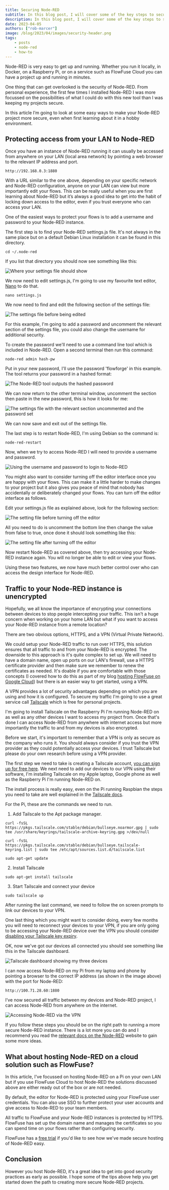 ```yaml
---
title: Securing Node-RED
subtitle: In this blog post, I will cover some of the key steps to securing Node-RED projects.
description: In this blog post, I will cover some of the key steps to securing Node-RED projects.
date: 2023-04-05
authors: ["rob-marcer"]
image: /blog/2023/04/images/security-header.png
tags:
    - posts
    - node-red
    - how-to
---
```


Node-RED is very easy to get up and running. Whether you run it locally, in Docker, on a Raspberry Pi, or on a service such as FlowFuse Cloud you can have a project up and running in minutes.

<!--more-->

One thing that can get overlooked is the security of Node-RED. From personal experience, the first few times I installed Node-RED I was more focussed on the possibilities of what I could do with this new tool than I was keeping my projects secure. 

In this article I’m going to look at some easy ways to make your Node-RED project more secure, even when first learning about it in a hobby environment.

## Protecting access from your LAN to Node-RED

Once you have an instance of Node-RED running it can usually be accessed from anywhere on your LAN (local area network) by pointing a web browser to the relevant IP address and port.

```http://192.168.0.3:1880```

With a URL similar to the one above, depending on your specific network and Node-RED configuration, anyone on your LAN can view but more importantly edit your flows. This can be really useful when you are first learning about Node-RED but it’s always a good idea to get into the habit of locking down access to the editor, even if you trust everyone who can access your LAN.

One of the easiest ways to protect your flows is to add a username and password to your Node-RED instance.

The first step is to find your Node-RED settings.js file. It's not always in the same place but on a default Debian Linux installation it can be found in this directory.

```cd ~/.node-red```

If you list that directory you should now see something like this:

![Where your settings file should show](./images/ls.png "Where your settings.js should show")

We now need to edit settings.js, I'm going to use my favourite text editor, [Nano](https://www.nano-editor.org/) to do that.

```nano settings.js```

We now need to find and edit the following section of the settings file:

![The settings file before being edited](./images/without-password.png "The settings file before being edited")

For this example, I'm going to add a password and uncomment the relevant section of the settings file, you could also change the username for additional security.

To create the password we'll need to use a command line tool which is included in Node-RED. Open a second terminal then run this command:

```node-red admin hash-pw```

Put in your new password, I'll use the password 'flowforge' in this example. The tool returns your password in a hashed format:

![The Node-RED tool outputs the hashed password](./images/password.png "The Node-RED tool outputs the hashed password")

We can now return to the other terminal window, uncomment the section then paste in the new password, this is how it looks for me:

![The settings file with the relevant section uncommented and the password set](./images/with-password.png "The settings file with the relevant section uncommented and the password set")

We can now save and exit out of the settings file.

The last step is to restart Node-RED, I'm using Debian so the command is:

```node-red-restart```

Now, when we try to access Node-RED I will need to provide a username and password.

![Using the username and password to login to Node-RED](./images/login.gif "Using the username and password to login to Node-RED")

You might also want to consider turning off the editor interface once you are happy with your flows. This can make it a little harder to make changes to your project but it also gives you peace of mind that nobody has accidentally or deliberately changed your flows. You can turn off the editor interface as follows.

Edit your settings.js file as explained above, look for the following section:

![The setting file before turning off the editor](./images/editor-on.png "The setting file before turning off the editor")

All you need to do is uncomment the bottom line then change the value from false to true, once done it should look something like this:

![The setting file after turning off the editor](./images/editor-off.png "The setting file after turning off the editor")

Now restart Node-RED as covered above, then try accessing your Node-RED instance again. You will no longer be able to edit or view your flows.

Using these two features, we now have much better control over who can access the design interface for Node-RED.

## Traffic to your Node-RED instance is unencrypted

Hopefully, we all know the importance of encrypting your connections between devices to stop people intercepting your traffic. This isn't a huge concern when working on your home LAN but what if you want to access your Node-RED instance from a remote location? 

There are two obvious options, HTTPS, and a VPN (Virtual Private Network).

We could setup your Node-RED traffic to run over HTTPS, this solution ensures that all traffic to and from your Node-RED is encrypted. The downside to this approach is it's quite complex to set up. We will need to have a domain name, open up ports on our LAN's firewall, use a HTTPS certificate provider and then make sure we remember to renew the certificates as needed. It's doable if you are comfortable with those concepts (I covered how to do this as part of my blog [hosting FlowFuse on Google Cloud](/blog/2022/12/flowforge-gcp-https-set-up/)) but there is an easier way to get started, using a VPN.

A VPN provides a lot of security advantages depending on which you are using and how it is configured. To secure my traffic I'm going to use a great service call [Tailscale](https://tailscale.com/) which is free for personal projects.

I'm going to install Tailscale on the Raspberry Pi I'm running Node-RED on as well as any other devices I want to access my project from. Once that's done I can access Node-RED from anywhere with internet access but more importantly the traffic to and from my devices is also encrypted.

Before we start, it's important to remember that a VPN is only as secure as the company who runs it. You should always consider if you trust the VPN provider as they could potentially access your devices. I trust Tailscale but please do your own research before using a VPN provider.

The first step we need to take is creating a Tailscale account, [you can sign up for free here](https://login.tailscale.com/start). We next need to add our devices to our VPN using their software, I'm installing Tailscale on my Apple laptop, Google phone as well as the Raspberry Pi I'm running Node-RED on.

The install process is really easy, even on the Pi running Raspbian the steps you need to take are well explained in the [Tailscale docs](https://tailscale.com/download/linux/debian-bullseye).

For the Pi, these are the commands we need to run.

1. Add Tailscale to the Apt package manager.

```curl -fsSL https://pkgs.tailscale.com/stable/debian/bullseye.noarmor.gpg | sudo tee /usr/share/keyrings/tailscale-archive-keyring.gpg >/dev/null```

```curl -fsSL https://pkgs.tailscale.com/stable/debian/bullseye.tailscale-keyring.list | sudo tee /etc/apt/sources.list.d/tailscale.list```

```sudo apt-get update```

2. Install Tailscale

```sudo apt-get install tailscale```

3. Start Tailscale and connect your device

```sudo tailscale up```

After running the last command, we need to follow the on screen prompts to link our devices to your VPN.

One last thing which you might want to consider doing, every few months you will need to reconnect your devices to your VPN, if you are only going to be accessing your Node-RED device over the VPN you should consider [disabling your Tailscale key expiry](https://tailscale.com/kb/1028/key-expiry/).

OK, now we've got our devices all connected you should see something like this in the Tailscale dashboard.

![Tailscale dashboard showing my three devices](./images/tailscale.png "Tailscale dashboard showing my three devices")

I can now access Node-RED on my Pi from my laptop and phone by pointing a browser to the correct IP address (as shown in the image above) with the port for Node-RED:

```http://100.71.28.60:1880```

I’ve now secured all traffic between my devices and Node-RED project, I can access Node-RED from anywhere on the internet.

![Accessing Node-RED via the VPN](./images/nr-via-vpn.png "Accessing Node-RED via the VPN")

If you follow these steps you should be on the right path to running a more secure Node-RED instance. There is a lot more you can do and I recommend you read the [relevant docs on the Node-RED](https://nodered.org/docs/user-guide/runtime/securing-node-red) website to gain some more ideas.

## What about hosting Node-RED on a cloud solution such as FlowFuse?

In this article, I've focussed on hosting Node-RED on a Pi on your own LAN but if you use FlowFuse Cloud to host Node-RED the solutions discussed above are either ready out of the box or are not needed.

By default, the editor for Node-RED is protected using your FlowFuse user credentials. You can also use SSO to further protect your user accounts and give access to Node-RED to your team members.

All traffic to FlowFuse and your Node-RED instances is protected by HTTPS. FlowFuse has set up the domain name and manages the certificates so you can spend time on your flows rather than configuring security.

FlowFuse has a [free trial](https://app.flowforge.com/account/create) if you'd like to see how we've made secure hosting of Node-RED easy.

## Conclusion

However you host Node-RED, it's a great idea to get into good security practices as early as possible. I hope some of the tips above help you get started down the path to creating more secure Node-RED projects.